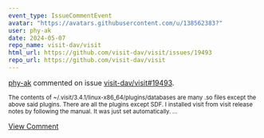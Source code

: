 ```yaml
---
event_type: IssueCommentEvent
avatar: "https://avatars.githubusercontent.com/u/138562383?"
user: phy-ak
date: 2024-05-07
repo_name: visit-dav/visit
html_url: https://github.com/visit-dav/visit/issues/19493
repo_url: https://github.com/visit-dav/visit
---
```


<a href='https://github.com/phy-ak' target='_blank'>phy-ak</a> commented on issue <a href='https://github.com/visit-dav/visit/issues/19493' target='_blank'>visit-dav/visit#19493</a>.

<small>The contents of ~/.visit/3.4.1/linux-x86_64/plugins/databases are many .so files except the above said plugins. There are all the plugins except SDF.  I installed visit from visit release notes by following the manual. It was just set automatically. ...</small>

<a href='https://github.com/visit-dav/visit/issues/19493' target='_blank'>View Comment</a>